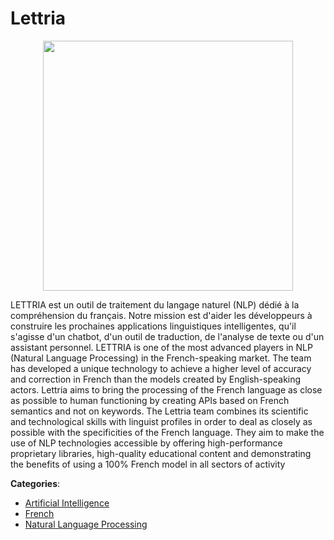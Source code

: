 # Lettria
<p align="center">
    <img width="400" src="https://raw.githubusercontent.com/apis-list/apis-list/apis/lettria/logo_256x256.png" />
</p>

LETTRIA est un outil de traitement du langage naturel (NLP) dédié à la compréhension du français. Notre mission est d'aider les développeurs à construire les prochaines applications linguistiques intelligentes, qu'il s'agisse d'un chatbot, d'un outil de traduction, de l'analyse de texte ou d'un assistant personnel. LETTRIA is one of the most advanced players in NLP (Natural Language Processing) in the French-speaking market.  The team has developed a unique technology to achieve a higher level of accuracy and correction in French than the models created by English-speaking actors. Lettria aims to bring the processing of the French language as close as possible to human functioning by creating APIs based on French semantics and not on keywords.  The Lettria team combines its scientific and technological skills with linguist profiles in order to deal as closely as possible with the specificities of the French language. They aim to make the use of NLP technologies accessible by offering high-performance proprietary libraries, high-quality educational content and demonstrating the benefits of using a 100% French model in all sectors of activity



**Categories**:
- [Artificial Intelligence](https://github.com/apis-list/apis-list#artificial-intelligence)
- [French](https://github.com/apis-list/apis-list#french)
- [Natural Language Processing](https://github.com/apis-list/apis-list#natural-language-processing)






